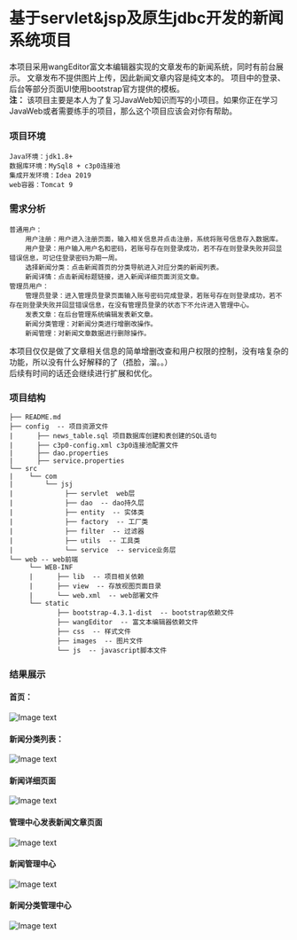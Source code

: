 # 基于servlet&jsp及原生jdbc开发的新闻系统项目
本项目采用wangEditor富文本编辑器实现的文章发布的新闻系统，同时有前台展示。
文章发布不提供图片上传，因此新闻文章内容是纯文本的。
项目中的登录、后台等部分页面UI使用bootstrap官方提供的模板。<br/>
**注：** 该项目主要是本人为了复习JavaWeb知识而写的小项目。如果你正在学习JavaWeb或者需要练手的项目，那么这个项目应该会对你有帮助。<br/>
### 项目环境
    Java环境：jdk1.8+
    数据库环境：MySql8 + c3p0连接池
    集成开发环境：Idea 2019
    web容器：Tomcat 9
### 需求分析
    普通用户：
        用户注册：用户进入注册页面，输入相关信息并点击注册，系统将账号信息存入数据库。
        用户登录：用户输入用户名和密码，若账号存在则登录成功，若不存在则登录失败并回显错误信息，可记住登录密码为期一周。
        选择新闻分类：点击新闻首页的分类导航进入对应分类的新闻列表。
        新闻详情：点击新闻标题链接，进入新闻详细页面浏览文章。
    管理员用户：
        管理员登录：进入管理员登录页面输入账号密码完成登录，若账号存在则登录成功，若不存在则登录失败并回显错误信息，在没有管理员登录的状态下不允许进入管理中心。
        发表文章：在后台管理系统编辑发表新文章。
        新闻分类管理：对新闻分类进行增删改操作。
        新闻管理：对新闻文章数据进行删除操作。
本项目仅仅是做了文章相关信息的简单增删改查和用户权限的控制，没有啥复杂的功能，所以没有什么好解释的了（捂脸，溜。。）<br/>
后续有时间的话还会继续进行扩展和优化。
### 项目结构
    ├── README.md 
    ├── config  -- 项目资源文件
    |      ├── news_table.sql 项目数据库创建和表创建的SQL语句
    |      ├── c3p0-config.xml c3p0连接池配置文件
    |      ├── dao.properties 
    |      ├── service.properties
    └── src
    |    └── com
    |        └── jsj
    |             ├── servlet  web层
    |             ├── dao  -- dao持久层
    |             ├── entity  -- 实体类
    |             ├── factory  -- 工厂类
    |             ├── filter  -- 过滤器
    |             ├── utils  -- 工具类
    |             └── service  -- service业务层
    └── web -- web前端
         └── WEB-INF
         |      ├── lib  -- 项目相关依赖
         |      ├── view  -- 存放视图页面目录
         |      └── web.xml  -- web部署文件
         └── static
                ├── bootstrap-4.3.1-dist  -- bootstrap依赖文件
                ├── wangEditor  -- 富文本编辑器依赖文件
                ├── css  -- 样式文件
                ├── images  -- 图片文件
                └── js  -- javascript脚本文件
### 结果展示
#### 首页：
![Image text](https://github.com/JsjCode/servlet-jsp_news/blob/master/md_image/index.png)
#### 新闻分类列表：
![Image text](https://github.com/JsjCode/servlet-jsp_news/blob/master/md_image/newslist.png)
#### 新闻详细页面
![Image text](https://github.com/JsjCode/servlet-jsp_news/blob/master/md_image/news.png)
#### 管理中心发表新闻文章页面
![Image text](https://github.com/JsjCode/servlet-jsp_news/blob/master/md_image/publish.png)
#### 新闻管理中心
![Image text](https://github.com/JsjCode/servlet-jsp_news/blob/master/md_image/newsManage.png)
#### 新闻分类管理中心
![Image text](https://github.com/JsjCode/servlet-jsp_news/blob/master/md_image/newsCateManage.png)
